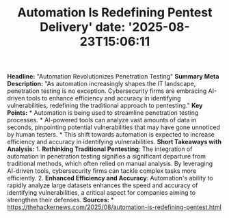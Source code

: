 ﻿---
title: "Automation Is Redefining Pentest Delivery'
date: '2025-08-23T15:06:11"
category: "Markets"
summary: ""
slug: "automation is redefining pentest delivery"
source_urls:
  - "https://thehackernews.com/2025/08/automation-is-redefining-pentest.html"
seo:
  title: "Automation Is Redefining Pentest Delivery | Hash n Hedge'
  description: '"
  keywords: ["news", "markets", "brief"]
---
**Headline:** "Automation Revolutionizes Penetration Testing"  **Summary Meta Description:** "As automation increasingly shapes the IT landscape, penetration testing is no exception. Cybersecurity firms are embracing AI-driven tools to enhance efficiency and accuracy in identifying vulnerabilities, redefining the traditional approach to pentesting."  **Key Points:**  * Automation is being used to streamline penetration testing processes. * AI-powered tools can analyze vast amounts of data in seconds, pinpointing potential vulnerabilities that may have gone unnoticed by human testers. * This shift towards automation is expected to increase efficiency and accuracy in identifying vulnerabilities.  **Short Takeaways with Analysis:**  1. **Rethinking Traditional Pentesting**: The integration of automation in penetration testing signifies a significant departure from traditional methods, which often relied on manual analysis. By leveraging AI-driven tools, cybersecurity firms can tackle complex tasks more efficiently. 2. **Enhanced Efficiency and Accuracy**: Automation's ability to rapidly analyze large datasets enhances the speed and accuracy of identifying vulnerabilities, a critical aspect for companies aiming to strengthen their defenses.  **Sources:**  * https://thehackernews.com/2025/08/automation-is-redefining-pentest.html 
